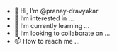 - 👋 Hi, I’m @pranay-dravyakar
- 👀 I’m interested in ...
- 🌱 I’m currently learning ...
- 💞️ I’m looking to collaborate on ...
- 📫 How to reach me ...

<!---
pranay-dravyakar/pranay-dravyakar is a ✨ special ✨ repository because its `README.md` (this file) appears on your GitHub profile.
You can click the Preview link to take a look at your changes.
--->
